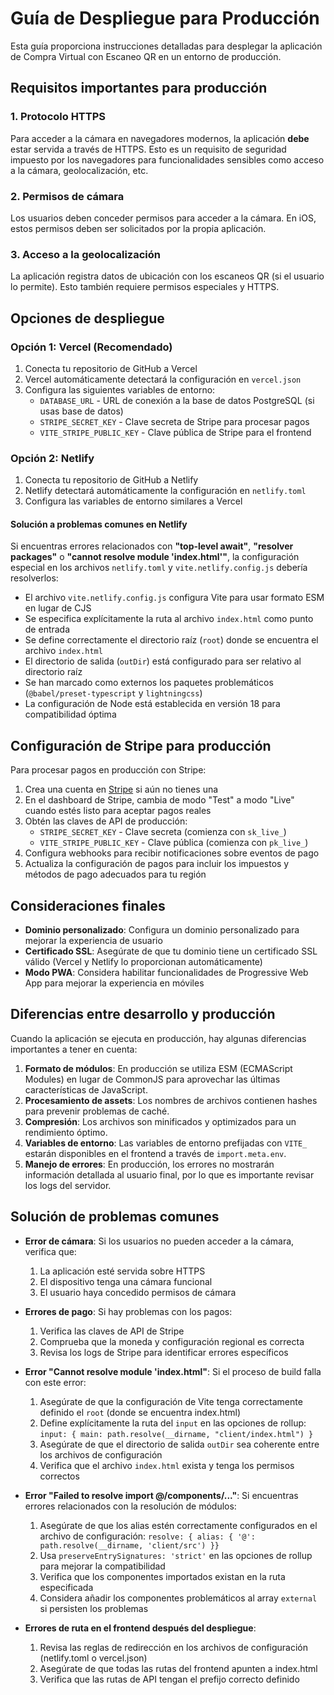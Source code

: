 # Guía de Despliegue para Producción

Esta guía proporciona instrucciones detalladas para desplegar la aplicación de Compra Virtual con Escaneo QR en un entorno de producción.

## Requisitos importantes para producción

### 1. Protocolo HTTPS

Para acceder a la cámara en navegadores modernos, la aplicación **debe** estar servida a través de HTTPS. Esto es un requisito de seguridad impuesto por los navegadores para funcionalidades sensibles como acceso a la cámara, geolocalización, etc.

### 2. Permisos de cámara

Los usuarios deben conceder permisos para acceder a la cámara. En iOS, estos permisos deben ser solicitados por la propia aplicación.

### 3. Acceso a la geolocalización

La aplicación registra datos de ubicación con los escaneos QR (si el usuario lo permite). Esto también requiere permisos especiales y HTTPS.

## Opciones de despliegue

### Opción 1: Vercel (Recomendado)

1. Conecta tu repositorio de GitHub a Vercel
2. Vercel automáticamente detectará la configuración en `vercel.json`
3. Configura las siguientes variables de entorno:
   - `DATABASE_URL` - URL de conexión a la base de datos PostgreSQL (si usas base de datos)
   - `STRIPE_SECRET_KEY` - Clave secreta de Stripe para procesar pagos
   - `VITE_STRIPE_PUBLIC_KEY` - Clave pública de Stripe para el frontend

### Opción 2: Netlify

1. Conecta tu repositorio de GitHub a Netlify
2. Netlify detectará automáticamente la configuración en `netlify.toml`
3. Configura las variables de entorno similares a Vercel

#### Solución a problemas comunes en Netlify

Si encuentras errores relacionados con **"top-level await"**, **"resolver packages"** o **"cannot resolve module 'index.html'"**, la configuración especial en los archivos `netlify.toml` y `vite.netlify.config.js` debería resolverlos:

- El archivo `vite.netlify.config.js` configura Vite para usar formato ESM en lugar de CJS
- Se especifica explícitamente la ruta al archivo `index.html` como punto de entrada
- Se define correctamente el directorio raíz (`root`) donde se encuentra el archivo `index.html`
- El directorio de salida (`outDir`) está configurado para ser relativo al directorio raíz
- Se han marcado como externos los paquetes problemáticos (`@babel/preset-typescript` y `lightningcss`)
- La configuración de Node está establecida en versión 18 para compatibilidad óptima

## Configuración de Stripe para producción

Para procesar pagos en producción con Stripe:

1. Crea una cuenta en [Stripe](https://stripe.com) si aún no tienes una
2. En el dashboard de Stripe, cambia de modo "Test" a modo "Live" cuando estés listo para aceptar pagos reales
3. Obtén las claves de API de producción:
   - `STRIPE_SECRET_KEY` - Clave secreta (comienza con `sk_live_`)
   - `VITE_STRIPE_PUBLIC_KEY` - Clave pública (comienza con `pk_live_`)
4. Configura webhooks para recibir notificaciones sobre eventos de pago
5. Actualiza la configuración de pagos para incluir los impuestos y métodos de pago adecuados para tu región

## Consideraciones finales

- **Dominio personalizado**: Configura un dominio personalizado para mejorar la experiencia de usuario
- **Certificado SSL**: Asegúrate de que tu dominio tiene un certificado SSL válido (Vercel y Netlify lo proporcionan automáticamente)
- **Modo PWA**: Considera habilitar funcionalidades de Progressive Web App para mejorar la experiencia en móviles

## Diferencias entre desarrollo y producción

Cuando la aplicación se ejecuta en producción, hay algunas diferencias importantes a tener en cuenta:

1. **Formato de módulos**: En producción se utiliza ESM (ECMAScript Modules) en lugar de CommonJS para aprovechar las últimas características de JavaScript.
2. **Procesamiento de assets**: Los nombres de archivos contienen hashes para prevenir problemas de caché.
3. **Compresión**: Los archivos son minificados y optimizados para un rendimiento óptimo.
4. **Variables de entorno**: Las variables de entorno prefijadas con `VITE_` estarán disponibles en el frontend a través de `import.meta.env`.
5. **Manejo de errores**: En producción, los errores no mostrarán información detallada al usuario final, por lo que es importante revisar los logs del servidor.

## Solución de problemas comunes

- **Error de cámara**: Si los usuarios no pueden acceder a la cámara, verifica que:
  1. La aplicación esté servida sobre HTTPS
  2. El dispositivo tenga una cámara funcional
  3. El usuario haya concedido permisos de cámara

- **Errores de pago**: Si hay problemas con los pagos:
  1. Verifica las claves de API de Stripe
  2. Comprueba que la moneda y configuración regional es correcta
  3. Revisa los logs de Stripe para identificar errores específicos

- **Error "Cannot resolve module 'index.html"**: Si el proceso de build falla con este error:
  1. Asegúrate de que la configuración de Vite tenga correctamente definido el `root` (donde se encuentra index.html)
  2. Define explícitamente la ruta del `input` en las opciones de rollup: `input: { main: path.resolve(__dirname, "client/index.html") }`
  3. Asegúrate de que el directorio de salida `outDir` sea coherente entre los archivos de configuración
  4. Verifica que el archivo `index.html` exista y tenga los permisos correctos
  
- **Error "Failed to resolve import @/components/..."**: Si encuentras errores relacionados con la resolución de módulos:
  1. Asegúrate de que los alias estén correctamente configurados en el archivo de configuración: `resolve: { alias: { '@': path.resolve(__dirname, 'client/src') }}`
  2. Usa `preserveEntrySignatures: 'strict'` en las opciones de rollup para mejorar la compatibilidad
  3. Verifica que los componentes importados existan en la ruta especificada
  4. Considera añadir los componentes problemáticos al array `external` si persisten los problemas
  
- **Errores de ruta en el frontend después del despliegue**: 
  1. Revisa las reglas de redirección en los archivos de configuración (netlify.toml o vercel.json)
  2. Asegúrate de que todas las rutas del frontend apunten a index.html
  3. Verifica que las rutas de API tengan el prefijo correcto definido
